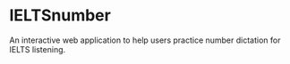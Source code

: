 # IELTSnumber
An interactive web application to help users practice number dictation for IELTS listening.
